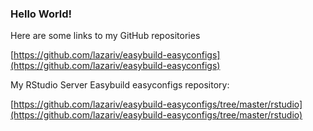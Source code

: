 ### Hello World!

Here are some links to my GitHub repositories

[https://github.com/lazariv/easybuild-easyconfigs](https://github.com/lazariv/easybuild-easyconfigs)

My RStudio Server Easybuild easyconfigs repository:

[https://github.com/lazariv/easybuild-easyconfigs/tree/master/rstudio](https://github.com/lazariv/easybuild-easyconfigs/tree/master/rstudio)